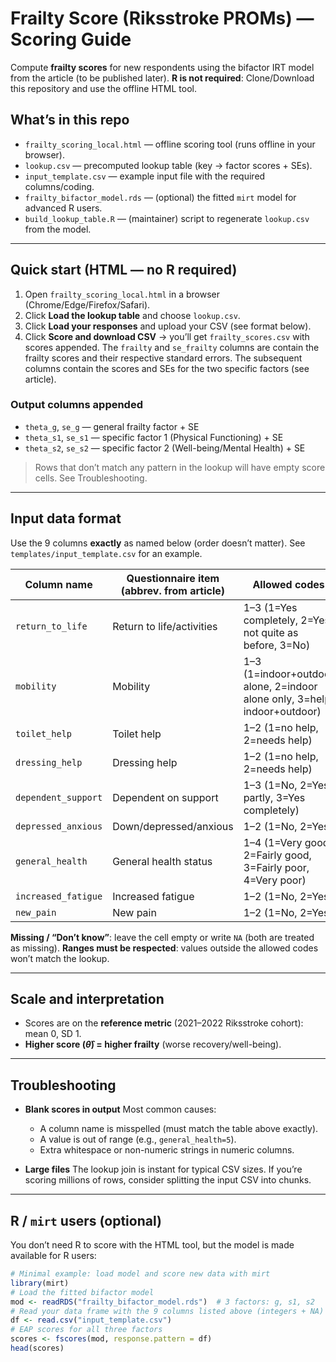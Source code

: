 # Frailty Score (Riksstroke PROMs) — Scoring Guide

Compute **frailty scores** for new respondents using the bifactor IRT model from the article (to be published later). **R is not required**: Clone/Download this repository and use the offline HTML tool.

## What’s in this repo

* `frailty_scoring_local.html` — offline scoring tool (runs offline in your browser).
* `lookup.csv` — precomputed lookup table (key → factor scores + SEs).
* `input_template.csv` — example input file with the required columns/coding.
* `frailty_bifactor_model.rds` — (optional) the fitted `mirt` model for advanced R users.
* `build_lookup_table.R` — (maintainer) script to regenerate `lookup.csv` from the model.

---

## Quick start (HTML — no R required)

1. Open `frailty_scoring_local.html` in a browser (Chrome/Edge/Firefox/Safari).
2. Click **Load the lookup table** and choose `lookup.csv`.
3. Click **Load your responses** and upload your CSV (see format below).
4. Click **Score and download CSV** → you’ll get `frailty_scores.csv` with scores appended. The `frailty` and `se_frailty` columns are contain the frailty scores and their respective standard errors. The subsequent columns contain the scores and SEs for the two specific factors (see article). 

### Output columns appended

* `theta_g`, `se_g` — general frailty factor + SE
* `theta_s1`, `se_s1` — specific factor 1 (Physical Functioning) + SE
* `theta_s2`, `se_s2` — specific factor 2 (Well-being/Mental Health) + SE

> Rows that don’t match any pattern in the lookup will have empty score cells. See Troubleshooting.

---

## Input data format

Use the 9 columns **exactly** as named below (order doesn’t matter).
See `templates/input_template.csv` for an example.

| Column name         | Questionnaire item (abbrev. from article)             | Allowed codes                                                            |
| ------------------- | ----------------------------------------------------- | ------------------------------------------------------------------------ |
| `return_to_life`    | Return to life/activities                             | 1–3 (1=Yes completely, 2=Yes not quite as before, 3=No)                            |
| `mobility`          | Mobility                                              | 1–3 (1=indoor+outdoor alone, 2=indoor alone only, 3=help indoor+outdoor) |
| `toilet_help`       | Toilet help                                           | 1–2 (1=no help, 2=needs help)                                            |
| `dressing_help`     | Dressing help                                         | 1–2 (1=no help, 2=needs help)                                            |
| `dependent_support` | Dependent on support                             | 1–3 (1=No, 2=Yes partly, 3=Yes completely)                               |
| `depressed_anxious` | Down/depressed/anxious                   | 1–2 (1=No, 2=Yes)                                                        |
| `general_health`    | General health status                                 | 1–4 (1=Very good, 2=Fairly good, 3=Fairly poor, 4=Very poor)             |
| `increased_fatigue` | Increased fatigue | 1–2 (1=No, 2=Yes)                                                        |
| `new_pain`          | New pain                        | 1–2 (1=No, 2=Yes)                                                        |


**Missing / “Don’t know”**: leave the cell empty or write `NA` (both are treated as missing).
**Ranges must be respected**: values outside the allowed codes won’t match the lookup.

---

## Scale and interpretation

* Scores are on the **reference metric** (2021–2022 Riksstroke cohort): mean 0, SD 1.
* **Higher score $(\hat{\theta})$ = higher frailty** (worse recovery/well-being).

---

## Troubleshooting

* **Blank scores in output**
  Most common causes:

  * A column name is misspelled (must match the table above exactly).
  * A value is out of range (e.g., `general_health=5`).
  * Extra whitespace or non-numeric strings in numeric columns.
* **Large files**
  The lookup join is instant for typical CSV sizes. If you’re scoring millions of rows, consider splitting the input CSV into chunks.

---

## R / `mirt` users (optional)

You don’t need R to score with the HTML tool, but the model is made available for R users:

```r
# Minimal example: load model and score new data with mirt
library(mirt)
# Load the fitted bifactor model
mod <- readRDS("frailty_bifactor_model.rds")  # 3 factors: g, s1, s2
# Read your data frame with the 9 columns listed above (integers + NA)
df <- read.csv("input_template.csv")
# EAP scores for all three factors
scores <- fscores(mod, response.pattern = df)
head(scores)
```
